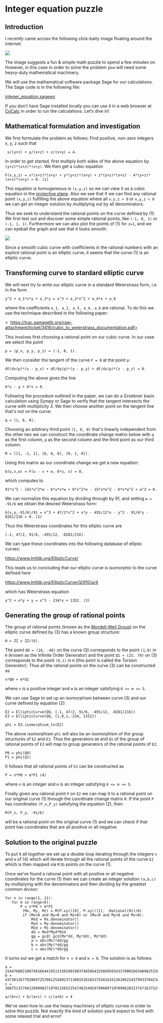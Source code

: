 # Integer equation puzzle

## Introduction

I recently came across the following click-baity image floating around the internet:

![](https://github.com/christianlundkvist/blog/blob/master/2020_07_07_integer_equation_puzzle/files/original_puzzle.png?raw=true)

The image suggests a fun & simple math puzzle to spend a few minutes on. However, in this case in order to solve the problem you will need some heavy-duty mathematical machinery.

We will use the mathematical software package Sage for our calculations. The Sage code is in the following file:

[integer_equation.sagews](https://github.com/christianlundkvist/blog/blob/master/2020_07_07_integer_equation_puzzle/files/integer_equation.sagews)

If you don’t have Sage installed locally you can use it in a web browser at [CoCalc](https://cocalc.com) in order to run the calculations. Let’s dive in!

## Mathematical formulation and investigation

We first formulate the problem as follows: Find positive, non-zero integers x, y, z such that 

```
 x/(y+z) + y/(x+z) + z/(x+y) = 4.
```

In order to get started, first multiply both sides of the above equation by `(y+z)*(x+z)*(x+y)`. We then get a cubic equation

```
F(x,y,z) = x*(x+z)*(x+y) + y*(y+z)*(x+y) + z*(y+z)*(x+z) - 4*(y+z)*(x+z)*(x+y) = 0. (1)
```

This equation is homogeneous in `(x,y,z)` so we can view it as a cubic equation in the [projective plane](https://en.wikipedia.org/wiki/Projective_plane). Also we see that if we can find any rational point `(x,y,z)` fulfilling the above equation where all `x,y,z > 0` or `x,y,z < 0` we can get an integer solution by multiplying out by all denominators.

Thus we seek to understand the rational points on the curve defined by (1). We first test out and discover some simple rational points, like `(-1, 0, 1)` or `(-1, 1, 1)`. Furthermore we can also plot the points of (1) for `z=1`, and we can eyeball the graph and see that it looks smooth:

![](https://github.com/christianlundkvist/blog/blob/master/2020_07_07_integer_equation_puzzle/files/cubic_plot.jpg?raw=true)

Since a smooth cubic curve with coefficients in the rational numbers with an explicit rational point is an elliptic curve, it seems that the curve (1) is an elliptic curve.

## Transforming curve to stardard elliptic curve

We will next try to write our elliptic curve in a standard Weierstrass form, i.e. in the form

```
y^2 + a_1*x*y + a_3*y = x^3 + a_2*x^2 + a_4*x + a_6
```

where the coefficients `a_1, a_2, a_3, a_4, a_6` are rational. To do this we use the technique described in the following paper:

<  https://trac.samageth.org/raw-attachment/ticket/3416/cubic_to_weierstrass_documentation.pdf>

This involves first choosing a rational point on our cubic curve. In our case we select the point 

```
p = (p_x, p_y, p_z) = (-1, 0, 1). 
```

We then consider the tangent of the curve `F = 0` at the point `p`:

```
dF/dx(p)*(x - p_x) + dF/dy(p)*(y - p_y) + dF/dz(p)*(z - p_z) = 0.
```

Computing the above gives the line

```
6*x - y + 6*z = 0.
```

Following the procedure outlined in the paper, we can do a Groebner basis calculation using Sympy or Sage to verify that the tangent intersects the curve with multiplicity 3. We then choose another point on the tangent line that's not on the curve:

```
q = (1, 6, 0).
```

Choosing an arbitrary third point `(1, 0, 0)` that's linearly independent from the other two we can construct the coordinate change matrix below with `q` as the first column, `p` as the second column and the third point as our third column:

```
M = [[1, -1, 1], [6, 0, 0], [0, 1, 0]].
```

Using this matrix as our coordinate change we get a new equation:

```
G(u,v,w) = F(u - v + w, 6*u, v) = 0,
```

which computes to

```
91*u^3 - 141*u^2*w - 6*u*v*w + 6*v^2*w - 15*u*w^2 - 6*v*w^2 + w^3 = 0.
```

We can normalize this equation by dividing through by 91, and setting `w = -91/6` we obtain the desired Weierstrass form:

```
G(x,y,-91/6)/91 = x^3 + 47/2*x^2 + x*y - 455/12*x - y^2 - 91/6*y - 8281/216 = 0. (2)
```

Thus the Weierstrass coordinates for this elliptic curve are

```
[-1, 47/2, 91/6, -455/12, -8281/216].
```

We can type these coordinates into the following database of elliptic curves:

<https://www.lmfdb.org/EllipticCurve/>

This leads us to concluding that our elliptic curve is isomorphic to the curve defined here

<https://www.lmfdb.org/EllipticCurve/Q/910/a/4>

which has Weierstrass equation

```
y^2 + x*y + y = x^3 - 234*x + 1352. (3)
```

## Generating the group of rational points

The group of rational points (known as the [Mordell-Weil Group](https://en.wikipedia.org/wiki/Mordell%E2%80%93Weil_theorem)) on the elliptic curve defined by (3) has a known group structure:

```
H = ZZ x ZZ/(6).
```

The point `Q0 = (16, -40)` on the curve (3) corresponds to the point `(1,0)` in `H` (known as the Infinite Order Generator) and the point `Q1 = (23, 79)` on (3) corresponds to the point `(0,1)` in `H` (this point is called the Torsion Generator). Thus all the rational points on the curve (3) can be constructed as

```
n*Q0 + m*Q1
```

where `n` is a positive integer and `m` is an integer satisfying `0 <= m <= 5`.

We can use Sage to set up an isomorphism between curve (3) and our curve defined by equation (2):

```
E2 = EllipticCurve(QQ, [-1, 47/2, 91/6, -455/12, -8281/216])
E3 = EllipticCurve(QQ, [1,0,1,-234, 1352])

phi = E3.isomorphism_to(E2)
```

The above isomorphism `phi` will also be an isomorphism of the group structures of `E2` and `E3`. Thus the generators `Q0` and `Q1` of the group of rational points of `E3` will map to group generators of the rational points of `E2`:

```
P0 = phi(Q0)
P1 = phi(Q1)
```

It follows that all rational points of `E2` can be constructed as

```
P = n*P0 + m*P1 (4)
```

where `n` is an integer and `m` is an integer satisfying `0 <= m <= 5`.

Finally given any rational point `P` on `E2` we can map it to a rational point on our original curve (1) through the coordinate change matrix `M`. If the point `P` has coordinates `(P_x,P_y)` satisfying the equation (2), then 

```
M(P_x, P_y, -91/6)
```

will be a rational point on the original curve (1) and we can check if that point has coordinates that are all positive or all negative.

## Solution to the original puzzle

To put it all together we set up a double loop iterating through the integers `n` and `m` of (4) which will iterate through all the rational points of the curve `E2` which is then mapped via `M` to points on the curve (1).

Once we’ve found a rational point with all positive or all negative coordinates for the curve (1) then we can create an integer solution `(a,b,c)` by multiplying with the denominators and then dividing by the greatest common divisor:

```
for n in range(1, 11):
   for m in range(6):
       P = n*P0 + m*P1
        (Mx, My, Mz) = M(P.xy()[0], P.xy()[1], -Rational(91)/6)
        if (Mx>0 and My>0 and Mz>0) or (Mx<0 and My<0 and Mz<0):
            Mxd = Mx.denominator()
            Myd = My.denominator()
            Mzd = Mz.denominator()
            dd = Mxd*Myd*Mzd
            gg = gcd( gcd(Mx*dd, My*dd), Mz*dd)
            a = abs(Mx)*dd/gg
            b = abs(My)*dd/gg
            c = abs(Mz)*dd/gg
```

It turns out we get a match for `n = 9` and `m = 0`. The solution is as follows:

```
a = 154476802108746166441951315019919837485664325669565431700026634898253202035277999
b = 4373612677928697257861252602371390152816537558161613618621437993378423467772036
c = 36875131794129999827197811565225474825492979968971970996283137471637224634055579

a/(b+c) + b/(a+c) + c/(a+b) = 4
```

We've seen how to use the heavy machinery of elliptic curves in order to solve this puzzle. Not exactly the kind of solution you’d expect to find with some relaxed trial and error!
